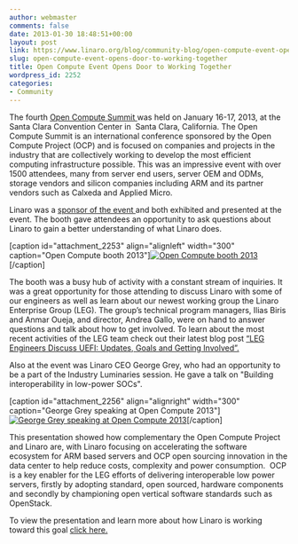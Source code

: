 ```yaml
---
author: webmaster
comments: false
date: 2013-01-30 18:48:51+00:00
layout: post
link: https://www.linaro.org/blog/community-blog/open-compute-event-opens-door-to-working-together/
slug: open-compute-event-opens-door-to-working-together
title: Open Compute Event Opens Door to Working Together
wordpress_id: 2252
categories:
- Community
---
```


The fourth [Open Compute Summit ](http://www.opencompute.org/summit-2013/)was held on January 16-17, 2013, at the Santa Clara Convention Center in  Santa Clara, California. The Open Compute Summit is an international conference sponsored by the Open Compute Project (OCP) and is focused on companies and projects in the industry that are collectively working to develop the most efficient computing infrastructure possible. This was an impressive event with over 1500 attendees, many from server end users, server OEM and ODMs, storage vendors and silicon companies including ARM and its partner vendors such as Calxeda and Applied Micro.

Linaro was a [sponsor of the event ](http://www.opencompute.org/ocp-2013-summit-sponsors/#np)and both exhibited and presented at the event. The booth gave attendees an opportunity to ask questions about Linaro to gain a better understanding of what Linaro does.

[caption id="attachment_2253" align="alignleft" width="300" caption="Open Compute booth 2013"][![Open Compute booth 2013](http://www.linaro.org/wp-content/uploads/2013/01/Open-Compute-booth-2013-300x225.jpg)](http://www.linaro.org/wp-content/uploads/2013/01/Open-Compute-booth-2013.jpg)[/caption]

The booth was a busy hub of activity with a constant stream of inquiries. It was a great opportunity for those attending to discuss Linaro with some of our engineers as well as learn about our newest working group the Linaro Enterprise Group (LEG). The group’s technical program managers, Ilias Biris and Anmar Oueja, and director, Andrea Gallo, were on hand to answer questions and talk about how to get involved. To learn about the most recent activities of the LEG team check out their latest blog post [“LEG Engineers Discuss UEFI: Updates, Goals and Getting Involved”.](http://www.linaro.org/2012/12/21/leg-engineers-discuss-uefi-updates-goals-and-getting-involved/)

Also at the event was Linaro CEO George Grey, who had an opportunity to be a part of the Industry Luminaries session. He gave a talk on "Building interoperability in low-power SOCs".

[caption id="attachment_2256" align="alignright" width="300" caption="George Grey speaking at Open Compute 2013"][![George Grey speaking at Open Compute 2013](http://www.linaro.org/wp-content/uploads/2013/01/George-Grey-speaking-at-Open-Compute-2013-300x224.jpg)](http://www.linaro.org/wp-content/uploads/2013/01/George-Grey-speaking-at-Open-Compute-2013.jpg)[/caption]

This presentation showed how complementary the Open Compute Project and Linaro are, with Linaro focusing on accelerating the software ecosystem for ARM based servers and OCP open sourcing innovation in the data center to help reduce costs, complexity and power consumption.  OCP is a key enabler for the LEG efforts of delivering interoperable low power servers, firstly by adopting standard, open sourced, hardware components and secondly by championing open vertical software standards such as OpenStack.

To view the presentation and learn more about how Linaro is working toward this goal [click here.](http://www.linaro.org/linux-on-arm/presentations/)
